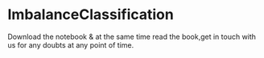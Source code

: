 # ImbalanceClassification
Download the notebook &amp; at the same time read the book,get in touch with us for any doubts at any point of time.
